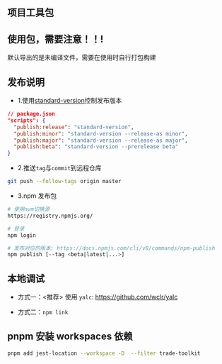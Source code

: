 ## 项目工具包

## 使用包，需要注意！！!

默认导出的是未编译文件，需要在使用时自行打包构建

## 发布说明

- 1.使用[standard-version](https://github.com/conventional-changelog/standard-version)控制发布版本

```json
// package.json
"scripts": {
  "publish:release": "standard-version",
  "publish:minor": "standard-version --release-as minor",
  "publish:major": "standard-version --release-as major",
  "publish:beta": "standard-version --prerelease beta"
}
```

- 2.推送`tag`与`commit`到远程仓库

```bash
git push --follow-tags origin master
```

- 3.npm 发布包

```bash
# 使用nvm切换源
https://registry.npmjs.org/

# 登录
npm login

# 发布对应的版本: https://docs.npmjs.com/cli/v8/commands/npm-publish
npm publish [--tag <beta|latest|...>]
```

## 本地调试

- 方式一：<推荐> 使用 `yalc`: https://github.com/wclr/yalc

- 方式二：`npm link`

## pnpm 安装 workspaces 依赖

```bash
pnpm add jest-location --workspace -D  --filter trade-toolkit
```
